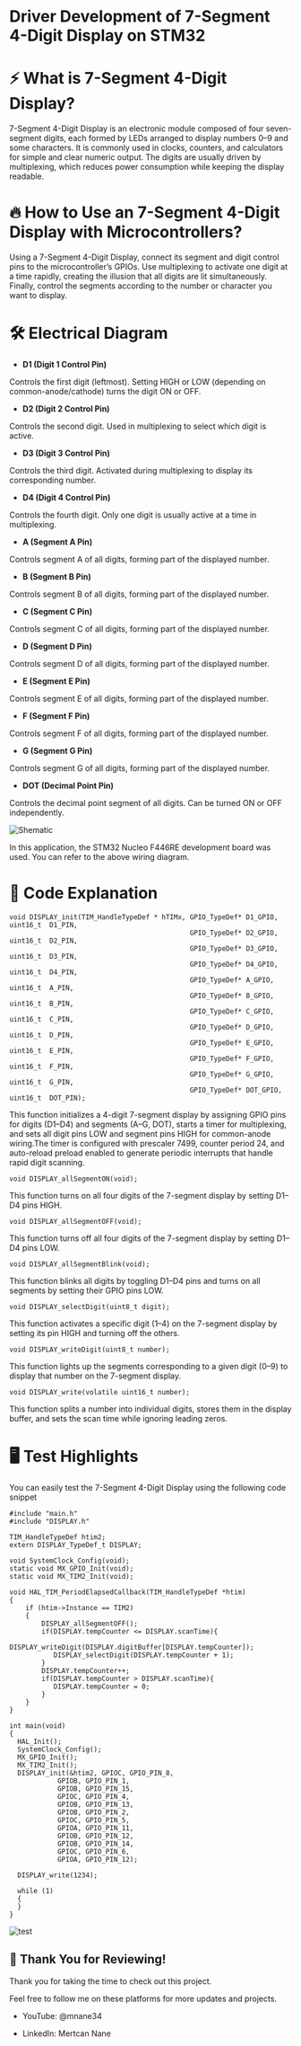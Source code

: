 # Driver Development of 7-Segment 4-Digit Display on STM32 

# ⚡ What is 7-Segment 4-Digit Display?

7-Segment 4-Digit Display is an electronic module composed of four seven-segment digits, each formed by LEDs arranged to display numbers 0–9 and some characters. It is commonly used in clocks, counters, and calculators for simple and clear numeric output. The digits are usually driven by multiplexing, which reduces power consumption while keeping the display readable.

# 🔥 How to Use an 7-Segment 4-Digit Display with Microcontrollers?

Using a 7-Segment 4-Digit Display, connect its segment and digit control pins to the microcontroller’s GPIOs. Use multiplexing to activate one digit at a time rapidly, creating the illusion that all digits are lit simultaneously. Finally, control the segments according to the number or character you want to display.

# 🛠️ Electrical Diagram

- **D1 (Digit 1 Control Pin)**<br>

Controls the first digit (leftmost). Setting HIGH or LOW (depending on common-anode/cathode) turns the digit ON or OFF.

- **D2 (Digit 2 Control Pin)**<br>

Controls the second digit. Used in multiplexing to select which digit is active.

- **D3 (Digit 3 Control Pin)**<br>

Controls the third digit. Activated during multiplexing to display its corresponding number.

- **D4 (Digit 4 Control Pin)**<br>

Controls the fourth digit. Only one digit is usually active at a time in multiplexing.

- **A (Segment A Pin)**<br>

Controls segment A of all digits, forming part of the displayed number.

- **B (Segment B Pin)**<br>

Controls segment B of all digits, forming part of the displayed number.

- **C (Segment C Pin)**<br>

Controls segment C of all digits, forming part of the displayed number.

- **D (Segment D Pin)**<br>

Controls segment D of all digits, forming part of the displayed number.

- **E (Segment E Pin)**<br>

Controls segment E of all digits, forming part of the displayed number.

- **F (Segment F Pin)**<br>

Controls segment F of all digits, forming part of the displayed number.

- **G (Segment G Pin)**<br>

Controls segment G of all digits, forming part of the displayed number.

- **DOT (Decimal Point Pin)**<br>

Controls the decimal point segment of all digits. Can be turned ON or OFF independently.

![Shematic](images/shematic.png)

In this application, the STM32 Nucleo F446RE development board was used. You can refer to the above wiring diagram.

# 🚀 Code Explanation

<pre><code class="language-c">void DISPLAY_init(TIM_HandleTypeDef * hTIMx, GPIO_TypeDef* D1_GPIO, uint16_t  D1_PIN,
										     GPIO_TypeDef* D2_GPIO, uint16_t  D2_PIN,
										     GPIO_TypeDef* D3_GPIO, uint16_t  D3_PIN,
										     GPIO_TypeDef* D4_GPIO, uint16_t  D4_PIN,
										     GPIO_TypeDef* A_GPIO, uint16_t  A_PIN,
										     GPIO_TypeDef* B_GPIO, uint16_t  B_PIN,
										     GPIO_TypeDef* C_GPIO, uint16_t  C_PIN,
										     GPIO_TypeDef* D_GPIO, uint16_t  D_PIN,
										     GPIO_TypeDef* E_GPIO, uint16_t  E_PIN,
										     GPIO_TypeDef* F_GPIO, uint16_t  F_PIN,
										     GPIO_TypeDef* G_GPIO, uint16_t  G_PIN,
										     GPIO_TypeDef* DOT_GPIO, uint16_t  DOT_PIN);
</code></pre>

This function initializes a 4-digit 7-segment display by assigning GPIO pins for digits (D1–D4) and segments (A–G, DOT), starts a timer for multiplexing, and sets all digit pins LOW and segment pins HIGH for common-anode wiring.The timer is configured with prescaler 7499, counter period 24, and auto-reload preload enabled to generate periodic interrupts that handle rapid digit scanning.

<pre><code class="language-c">void DISPLAY_allSegmentON(void);
</code></pre>

This function turns on all four digits of the 7-segment display by setting D1–D4 pins HIGH.

<pre><code class="language-c">void DISPLAY_allSegmentOFF(void);
</code></pre>

This function turns off all four digits of the 7-segment display by setting D1–D4 pins LOW.

<pre><code class="language-c">void DISPLAY_allSegmentBlink(void);
</code></pre>

This function blinks all digits by toggling D1–D4 pins and turns on all segments by setting their GPIO pins LOW.

<pre><code class="language-c">void DISPLAY_selectDigit(uint8_t digit);
</code></pre>

This function activates a specific digit (1–4) on the 7-segment display by setting its pin HIGH and turning off the others.

<pre><code class="language-c">void DISPLAY_writeDigit(uint8_t number);
</code></pre>

This function lights up the segments corresponding to a given digit (0–9) to display that number on the 7-segment display.

<pre><code class="language-c">void DISPLAY_write(volatile uint16_t number);
</code></pre>

This function splits a number into individual digits, stores them in the display buffer, and sets the scan time while ignoring leading zeros.

# 🖥️ Test Highlights

You can easily test the 7-Segment 4-Digit Display using the following code snippet

<pre><code class="language-c">#include "main.h"
#include "DISPLAY.h"

TIM_HandleTypeDef htim2;
extern DISPLAY_TypeDef_t DISPLAY;

void SystemClock_Config(void);
static void MX_GPIO_Init(void);
static void MX_TIM2_Init(void);

void HAL_TIM_PeriodElapsedCallback(TIM_HandleTypeDef *htim)
{
    if (htim->Instance == TIM2)
    {
    	DISPLAY_allSegmentOFF();
    	if(DISPLAY.tempCounter <= DISPLAY.scanTime){
    	   DISPLAY_writeDigit(DISPLAY.digitBuffer[DISPLAY.tempCounter]);
    	   DISPLAY_selectDigit(DISPLAY.tempCounter + 1);
    	}
    	DISPLAY.tempCounter++;
    	if(DISPLAY.tempCounter > DISPLAY.scanTime){
    	   DISPLAY.tempCounter = 0;
    	}
    }
}

int main(void)
{
  HAL_Init();
  SystemClock_Config();
  MX_GPIO_Init();
  MX_TIM2_Init();
  DISPLAY_init(&htim2, GPIOC, GPIO_PIN_8,
		  	GPIOB, GPIO_PIN_1,
			GPIOB, GPIO_PIN_15,
			GPIOC, GPIO_PIN_4,
			GPIOB, GPIO_PIN_13,
			GPIOB, GPIO_PIN_2,
			GPIOC, GPIO_PIN_5,
			GPIOA, GPIO_PIN_11,
			GPIOB, GPIO_PIN_12,
			GPIOB, GPIO_PIN_14,
			GPIOC, GPIO_PIN_6,
			GPIOA, GPIO_PIN_12);

  DISPLAY_write(1234);

  while (1)
  {
  }
}
</code></pre>

![test](images/test.jpg)

## 🎉 Thank You for Reviewing!

Thank you for taking the time to check out this project.

Feel free to follow me on these platforms for more updates and projects.

- YouTube: @mnane34

- LinkedIn: Mertcan Nane